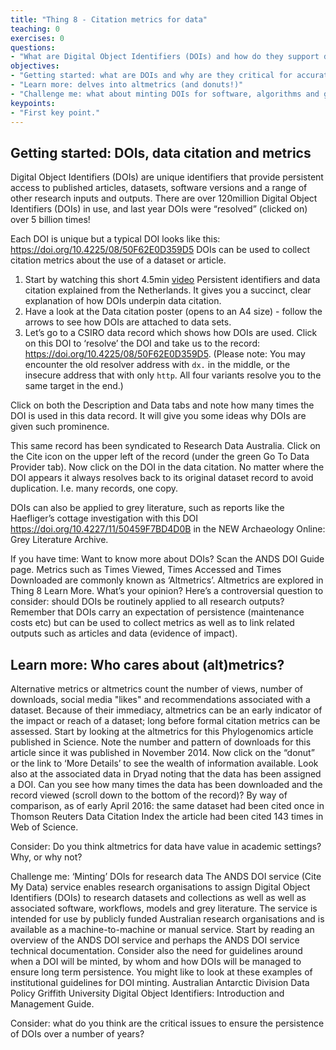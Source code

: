 ```yaml
---
title: "Thing 8 - Citation metrics for data"
teaching: 0
exercises: 0
questions:
- "What are Digital Object Identifiers (DOIs) and how do they support data citation and metrics for data and related research objects?"
objectives:
- "Getting started: what are DOIs and why are they critical for accurate citation metrics?"
- "Learn more: delves into altmetrics (and donuts!)"
- "Challenge me: what about minting DOIs for software, algorithms and grey literature?"
keypoints:
- "First key point."
---
```


## Getting started: DOIs, data citation and metrics

Digital Object Identifiers (DOIs) are unique identifiers that provide persistent access to published articles, datasets, software versions and a range of other research inputs and outputs. There are over 120million Digital Object Identifiers (DOIs) in use, and last year DOIs were “resolved” (clicked on) over 5 billion times!

Each DOI is unique but a typical DOI looks like this: https://doi.org/10.4225/08/50F62E0D359D5
DOIs can be used to collect citation metrics about the use of a dataset or article.

1. Start by watching this short 4.5min [video]() Persistent identifiers and data citation explained from the Netherlands. It gives you a succinct, clear explanation of how DOIs underpin data citation.
2. Have a look at the Data citation poster (opens to an A4 size) - follow the arrows to see how DOIs are attached to data sets.  
3. Let’s go to a CSIRO data record which shows how DOIs are used. Click on this DOI to ‘resolve’ the DOI and take us to the record: https://doi.org/10.4225/08/50F62E0D359D5.
   (Please note: You may encounter the old resolver address with `dx.` in the middle, or the insecure address that with only `http`. All four variants resolve you to the same target in the end.)

Click on both the Description and Data tabs and note how many times the DOI is used in this data record.  It will give you some ideas why DOIs are given such prominence.

This same record has been syndicated to Research Data Australia.  Click on the Cite icon on the upper left of the record (under the green Go To Data Provider tab).  Now click on the DOI in the data citation.  No matter where the DOI appears it always resolves back to its original dataset record to avoid duplication. I.e. many records, one copy.

DOIs can also be applied to grey literature, such as reports like the Haefliger’s cottage investigation with this DOI https://doi.org/10.4227/11/50459F7BD4D0B in the NEW Archaeology Online: Grey Literature Archive.

If you have time: Want to know more about DOIs? Scan the ANDS DOI Guide page.
Metrics such as Times Viewed, Times Accessed and Times Downloaded are commonly known as ‘Altmetrics’.  Altmetrics are explored in Thing 8 Learn More.
What’s your opinion?
Here’s a controversial question to consider: should DOIs be routinely applied to all research outputs? Remember that DOIs carry an expectation of persistence (maintenance costs etc) but can be used to collect metrics as well as to link related outputs such as articles and data (evidence of impact).


## Learn more: Who cares about (alt)metrics?

Alternative metrics or altmetrics count the number of views, number of downloads, social media "likes" and recommendations associated with a dataset. Because of their immediacy, altmetrics can be an early indicator of the impact or reach of a dataset; long before formal citation metrics can be assessed.
Start by looking at the altmetrics for this Phylogenomics article published in Science.   Note the number and pattern of downloads for this article since it was published in November 2014.
Now click on the “donut” or the link to ‘More Details’ to see the wealth of information available.
Look also at the associated data in Dryad noting that the data has been assigned a DOI.  Can you see how many times the data has been downloaded and the record viewed (scroll down to the bottom of the record)?
By way of comparison, as of early April 2016:
the same dataset had been cited once in Thomson Reuters Data Citation Index
the article had been cited 143 times in Web of Science.

Consider: Do you think altmetrics for data have value in academic settings?  Why, or why not?

Challenge me: ‘Minting’ DOIs for research data
The ANDS DOI service (Cite My Data) service enables research organisations to assign Digital Object Identifiers (DOIs) to research datasets and collections as well as well as associated software, workflows, models and grey literature. The service is intended for use by publicly funded Australian research organisations and is available as a machine-to-machine or manual service.
Start by reading an overview of the ANDS DOI service and perhaps the ANDS DOI service technical documentation.
Consider also the need for guidelines around when a DOI will be minted, by whom and how DOIs will be managed to ensure long term persistence. You might like to look at these examples of institutional guidelines for DOI minting.
Australian Antarctic Division Data Policy
Griffith University Digital Object Identifiers: Introduction and Management Guide.

Consider: what do you think are the critical issues to ensure the persistence of DOIs over a number of years?
